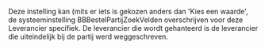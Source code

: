 Deze instelling kan (mits er iets is gekozen anders dan 'Kies een waarde', de systeeminstelling BBBestelPartijZoekVelden overschrijven voor deze Leverancier specifiek.
De leverancier die wordt gehanteerd is de leverancier die uiteindelijk bij de partij werd weggeschreven.
